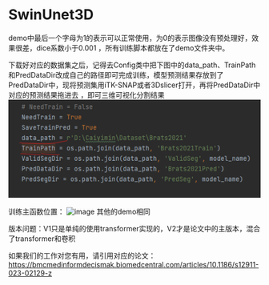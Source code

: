 # SwinUnet3D
demo中最后一个字母为1的表示可以正常使用，为0的表示图像没有预处理好，效果很差，dice系数小于0.001 ，所有训练脚本都放在了demo文件夹中。

下载好对应的数据集之后，记得去Config类中把下图中的data_path、TrainPath和PredDataDir改成自己的路径即可完成训练，模型预测结果存放到了PredDataDir中，现将预测集用iTK-SNAP或者3Dslicer打开，再将PredDataDir中对应的预测结果拖进去 ，即可三维可视化分割结果
![img.png](img.png)

训练主函数位置：
![image](https://github.com/1152545264/SwinUnet3D/assets/44309924/701a2631-7561-4d86-a4fa-9bdec941318a)
其他的demo相同

版本问题：V1只是单纯的使用transformer实现的，V2才是论文中的主版本，混合了transformer和卷积

如果我们的工作对您有用，请引用对应的论文：https://bmcmedinformdecismak.biomedcentral.com/articles/10.1186/s12911-023-02129-z
        
        

